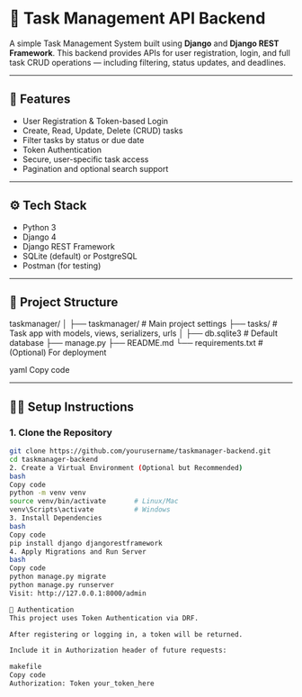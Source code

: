 # 📝 Task Management API Backend

A simple Task Management System built using **Django** and **Django REST Framework**. This backend provides APIs for user registration, login, and full task CRUD operations — including filtering, status updates, and deadlines.

---

## 🚀 Features

- User Registration & Token-based Login
- Create, Read, Update, Delete (CRUD) tasks
- Filter tasks by status or due date
- Token Authentication
- Secure, user-specific task access
- Pagination and optional search support

---

## ⚙️ Tech Stack

- Python 3
- Django 4
- Django REST Framework
- SQLite (default) or PostgreSQL
- Postman (for testing)

---

## 📁 Project Structure

taskmanager/
│
├── taskmanager/ # Main project settings
├── tasks/ # Task app with models, views, serializers, urls
│
├── db.sqlite3 # Default database
├── manage.py
├── README.md
└── requirements.txt # (Optional) For deployment

yaml
Copy code

---

## 🧑‍💻 Setup Instructions

### 1. Clone the Repository

```bash
git clone https://github.com/yourusername/taskmanager-backend.git
cd taskmanager-backend
2. Create a Virtual Environment (Optional but Recommended)
bash
Copy code
python -m venv venv
source venv/bin/activate       # Linux/Mac
venv\Scripts\activate          # Windows
3. Install Dependencies
bash
Copy code
pip install django djangorestframework
4. Apply Migrations and Run Server
bash
Copy code
python manage.py migrate
python manage.py runserver
Visit: http://127.0.0.1:8000/admin

🔐 Authentication
This project uses Token Authentication via DRF.

After registering or logging in, a token will be returned.

Include it in Authorization header of future requests:

makefile
Copy code
Authorization: Token your_token_here
